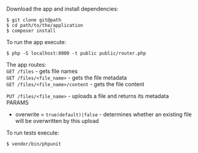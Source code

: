 Download the app and install dependencies:  
```
$ git clone git@path
$ cd path/to/the/application
$ composer install
```

To run the app execute:
```
$ php -S localhost:8000 -t public public/router.php
```

The app routes:  
`GET /files` - gets file names  
`GET /files/<file_name>` - gets the file metadata  
`GET /files/<file_name>/content` - gets the file content  

`PUT /files/<file_name>` - uploads a file and returns its metadata  
PARAMS

* overwrite = `true(default)|false` - determines whether an existing file will be overwritten by this upload

To run tests execute:  
```
$ vendor/bin/phpunit
```
